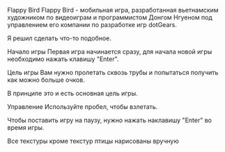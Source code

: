 Flappy Bird
Flappy Bird - мобильная игра, разработанная вьетнамским художником по видеоиграм и программистом Донгом Нгуеном под управлением его компании по разработке игр dotGears.

Я решил сделать что-то подобное.

Начало игры
Первая игра начинается сразу, для начала новой игры необходимо нажать клавишу "Enter".

Цель игры
Вам нужно пролетать сквозь трубы и попытаться получить как можно больше очков.

В принципе это и есть основная цель игры.

Управление
Используйте пробел, чтобы взлетать.

Чтобы поставить игру на паузу, нужно нажать наклавишу "Enter" во время игры.

Все текстуры кроме текстур птицы нарисованы вручную
